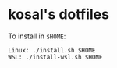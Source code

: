 # kosal's dotfiles

To install in `$HOME`:

    Linux: ./install.sh $HOME
    WSL: ./install-wsl.sh $HOME
